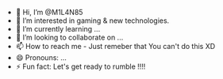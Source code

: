 - 👋 Hi, I’m @M1L4N85
- 👀 I’m interested in gaming & new technologies.
- 🌱 I’m currently learning ...
- 💞️ I’m looking to collaborate on ...
- 📫 How to reach me - Just remeber that You can't do this XD
- 😄 Pronouns: ...
- ⚡ Fun fact: Let's get ready to rumble !!!!

<!---
M1L4N85/M1L4N85 is a ✨ special ✨ repository because its `README.md` (this file) appears on your GitHub profile.
You can click the Preview link to take a look at your changes.
--->
